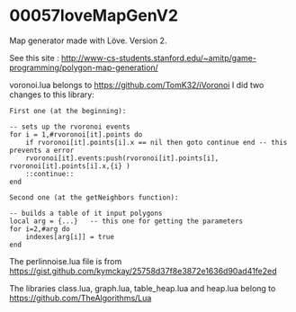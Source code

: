 # 00057loveMapGenV2
Map generator made with Löve. Version 2.

See this site : http://www-cs-students.stanford.edu/~amitp/game-programming/polygon-map-generation/

voronoi.lua belongs to https://github.com/TomK32/iVoronoi
I did two changes to this library:
    
    First one (at the beginning): 

    -- sets up the rvoronoi events
    for i = 1,#rvoronoi[it].points do
        if rvoronoi[it].points[i].x == nil then goto continue end -- this prevents a error
        rvoronoi[it].events:push(rvoronoi[it].points[i], rvoronoi[it].points[i].x,{i} )
        ::continue::
    end

    Second one (at the getNeighbors function):

    -- builds a table of it input polygons
    local arg = {...}   -- this one for getting the parameters
    for i=2,#arg do 
        indexes[arg[i]] = true 
    end

The perlinnoise.lua file is from https://gist.github.com/kymckay/25758d37f8e3872e1636d90ad41fe2ed

The libraries class.lua, graph.lua, table_heap.lua and heap.lua belong to https://github.com/TheAlgorithms/Lua